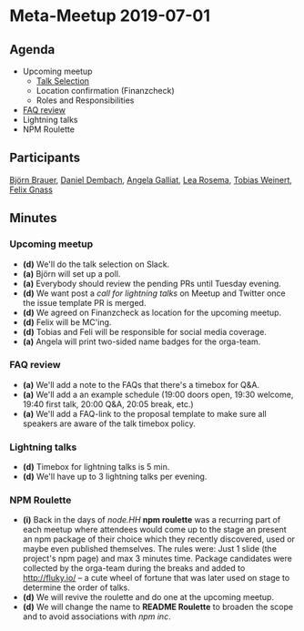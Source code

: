 # Meta-Meetup 2019-07-01

## Agenda

- Upcoming meetup
  - [Talk Selection](https://github.com/hamburg-js/proposals/issues)
  - Location confirmation (Finanzcheck)
  - Roles and Responsibilities
- [FAQ review](https://github.com/hamburg-js/proposals/pull/11)
- Lightning talks
- NPM Roulette

## Participants

[Björn Brauer](@ZauberNerd), [Daniel Dembach](@dmbch), [Angela Galliat](@agalliat), [Lea Rosema](@terabaud), [Tobias Weinert](@tweini), [Felix Gnass](@fgnass)

## Minutes

### Upcoming meetup

- **(d)** We'll do the talk selection on Slack.
- **(a)** Björn will set up a poll.
- **(a)** Everybody should review the pending PRs until Tuesday evening.
- **(d)** We want post a _call for lightning talks_ on Meetup and Twitter once the issue template PR is merged.
- **(d)** We agreed on Finanzcheck as location for the upcoming meetup.
- **(d)** Felix will be MC'ing.
- **(d)** Tobias and Feli will be responsible for social media coverage.
- **(a)** Angela will print two-sided name badges for the orga-team.

### FAQ review

- **(a)** We'll add a note to the FAQs that there's a timebox for Q&A.
- **(a)** We'll add a an example schedule (19:00 doors open, 19:30 welcome, 19:40 first talk, 20:00 Q&A, 20:05 break, etc.)
- **(a)** We'll add a FAQ-link to the proposal template to make sure all speakers are aware of the talk timebox policy.

### Lightning talks

- **(d)** Timebox for lightning talks is 5 min.
- **(d)** We'll have up to 3 lightning talks per evening.

### NPM Roulette

- **(i)** Back in the days of _node.HH_ **npm roulette** was a recurring part of each meetup where attendees would come up to the stage an present an npm package of their choice which they recently discovered, used or maybe even published themselves. The rules were: Just 1 slide (the project's npm page) and max 3 minutes time. Package candidates were collected by the orga-team during the breaks and added to http://fluky.io/ – a cute wheel of fortune that was later used on stage to determine the order of talks.
- **(d)** We will revive the roulette and do one at the upcoming meetup.
- **(d)** We will change the name to **README Roulette** to broaden the scope and to avoid associations with _npm inc_.
